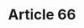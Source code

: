---
title: "Article 66"
draft: false
exceptions:
- info53f
memberstates:
- IT
score: 3
compensation:
- 
remarks: |
 


link: ""
---